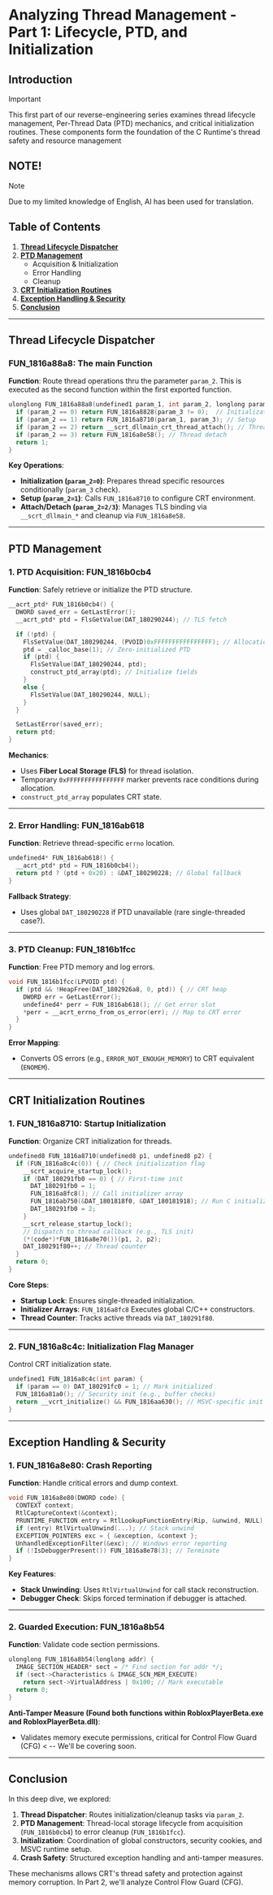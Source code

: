 # Analyzing Thread Management - Part 1: Lifecycle, PTD, and Initialization

## Introduction  
> [!IMPORTANT]  
> This first part of our reverse-engineering series examines thread lifecycle management, Per-Thread Data (PTD) mechanics, and critical initialization routines. These components form the foundation of the C Runtime's thread safety and resource management
## NOTE!
>[!NOTE]
> Due to my limited knowledge of English, AI has been used for translation.
## Table of Contents  
1. **[Thread Lifecycle Dispatcher](#thread-lifecycle-dispatcher)**  
2. **[PTD Management](#ptd-management)**  
   - Acquisition & Initialization  
   - Error Handling  
   - Cleanup  
3. **[CRT Initialization Routines](#crt-initialization-routines)**  
4. **[Exception Handling & Security](#exception-handling--security)**  
5. **[Conclusion](#conclusion)**  

---

## Thread Lifecycle Dispatcher  
### FUN_1816a88a8: The main Function 
**Function**: Route thread operations thru the parameter `param_2`. This is executed as the second function within the first exported function.

```c
ulonglong FUN_1816a88a8(undefined1 param_1, int param_2, longlong param_3) {
  if (param_2 == 0) return FUN_1816a8828(param_3 != 0);  // Initialization
  if (param_2 == 1) return FUN_1816a8710(param_1, param_3); // Setup
  if (param_2 == 2) return __scrt_dllmain_crt_thread_attach(); // Thread attach
  if (param_2 == 3) return FUN_1816a8e58(); // Thread detach
  return 1;
}
```

**Key Operations**:  
- **Initialization (`param_2=0`)**: Prepares thread specific resources conditionally (`param_3` check).  
- **Setup (`param_2=1`)**: Calls `FUN_1816a8710` to configure CRT environment.  
- **Attach/Detach (`param_2=2/3`)**: Manages TLS binding via `__scrt_dllmain_*` and cleanup via `FUN_1816a8e58`.  

---

## PTD Management  
### 1. PTD Acquisition: FUN_1816b0cb4  
**Function**: Safely retrieve or initialize the PTD structure.  

```c
__acrt_ptd* FUN_1816b0cb4() {
  DWORD saved_err = GetLastError();
  __acrt_ptd* ptd = FlsGetValue(DAT_180290244); // TLS fetch

  if (!ptd) {
    FlsSetValue(DAT_180290244, (PVOID)0xFFFFFFFFFFFFFFFF); // Allocation guard
    ptd = _calloc_base(1); // Zero-initialized PTD
    if (ptd) {
      FlsSetValue(DAT_180290244, ptd);
      construct_ptd_array(ptd); // Initialize fields
    }
    else {
      FlsSetValue(DAT_180290244, NULL);
    }
  }

  SetLastError(saved_err);
  return ptd;
}
```

**Mechanics**:  
- Uses **Fiber Local Storage (FLS)** for thread isolation.  
- Temporary `0xFFFFFFFFFFFFFFFF` marker prevents race conditions during allocation.  
- `construct_ptd_array` populates CRT state.  

---

### 2. Error Handling: FUN_1816ab618  
**Function**: Retrieve thread-specific `errno` location.  

```c
undefined4* FUN_1816ab618() {
  __acrt_ptd* ptd = FUN_1816b0cb4();
  return ptd ? (ptd + 0x20) : &DAT_180290228; // Global fallback
}
```

**Fallback Strategy**:  
- Uses global `DAT_180290228` if PTD unavailable (rare single-threaded case?).  

---

### 3. PTD Cleanup: FUN_1816b1fcc  
**Function**: Free PTD memory and log errors.  

```c
void FUN_1816b1fcc(LPVOID ptd) {
  if (ptd && !HeapFree(DAT_1802926a8, 0, ptd)) { // CRT heap
    DWORD err = GetLastError();
    undefined4* perr = FUN_1816ab618(); // Get error slot
    *perr = __acrt_errno_from_os_error(err); // Map to CRT error
  }
}
```

**Error Mapping**:  
- Converts OS errors (e.g., `ERROR_NOT_ENOUGH_MEMORY`) to CRT equivalent (`ENOMEM`).  

---

## CRT Initialization Routines  
### 1. FUN_1816a8710: Startup Initialization  
**Function**: Organize CRT initialization for threads.  

```c
undefined8 FUN_1816a8710(undefined8 p1, undefined8 p2) {
  if (FUN_1816a8c4c(0)) { // Check initialization flag
    __scrt_acquire_startup_lock();
    if (DAT_180291fb0 == 0) { // First-time init
      DAT_180291fb0 = 1;
      FUN_1816a8fc8(); // Call initializer array
      FUN_1816ab750(&DAT_1801818f0, &DAT_180181918); // Run C initializers
      DAT_180291fb0 = 2;
    }
    __scrt_release_startup_lock();
    // Dispatch to thread callback (e.g., TLS init)
    (*(code*)*FUN_1816a8e70())(p1, 2, p2);
    DAT_180291f80++; // Thread counter
  }
  return 0;
}
```

**Core Steps**:  
- **Startup Lock**: Ensures single-threaded initialization.  
- **Initializer Arrays**: `FUN_1816a8fc8` Executes global C/C++ constructors.  
- **Thread Counter**: Tracks active threads via `DAT_180291f80`.  

---

### 2. FUN_1816a8c4c: Initialization Flag Manager  
Control CRT initialization state.  

```c
undefined1 FUN_1816a8c4c(int param) {
  if (param == 0) DAT_180291fc0 = 1; // Mark initialized
  FUN_1816a81a0(); // Security init (e.g., buffer checks)
  return __vcrt_initialize() && FUN_1816aa630(); // MSVC-specific init
}
```

---

## Exception Handling & Security  
### 1. FUN_1816a8e80: Crash Reporting  
**Function**: Handle critical errors and dump context.  

```c
void FUN_1816a8e80(DWORD code) {
  CONTEXT context;
  RtlCaptureContext(&context);
  PRUNTIME_FUNCTION entry = RtlLookupFunctionEntry(Rip, &unwind, NULL);
  if (entry) RtlVirtualUnwind(...); // Stack unwind
  EXCEPTION_POINTERS exc = { &exception, &context };
  UnhandledExceptionFilter(&exc); // Windows error reporting
  if (!IsDebuggerPresent()) FUN_1816a8e78(3); // Terminate
}
```

**Key Features**:  
- **Stack Unwinding**: Uses `RtlVirtualUnwind` for call stack reconstruction.  
- **Debugger Check**: Skips forced termination if debugger is attached.  

---

### 2. Guarded Execution: FUN_1816a8b54  
**Function**: Validate code section permissions.  

```c
ulonglong FUN_1816a8b54(longlong addr) {
  IMAGE_SECTION_HEADER* sect = /* Find section for addr */;
  if (sect->Characteristics & IMAGE_SCN_MEM_EXECUTE) 
    return sect->VirtualAddress | 0x100; // Mark executable
  return 0;
}
```
**Anti-Tamper Measure (Found both functions within RobloxPlayerBeta.exe and RobloxPlayerBeta.dll)**:  
- Validates memory execute permissions, critical for Control Flow Guard (CFG) < -- We'll be covering soon.  

---

## Conclusion  
In this deep dive, we explored:  

1. **Thread Dispatcher**: Routes initialization/cleanup tasks via `param_2`.  
2. **PTD Management**: Thread-local storage lifecycle from acquisition (`FUN_1816b0cb4`) to error cleanup (`FUN_1816b1fcc`).  
3. **Initialization**: Coordination of global constructors, security cookies, and MSVC runtime setup.
4. **Crash Safety**: Structured exception handling and anti-tamper measures.  

These mechanisms allows CRT's thread safety and protection against memory corruption. In Part 2, we'll analyze Control Flow Guard (CFG).
